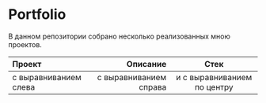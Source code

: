 # Portfolio
В данном репозитории собрано несколько реализованных мною проектов.

| Проект                | Описание               | Стек                        |
| :-------------------- | ---------------------: |:---------------------------:|
| с выравниванием слева | с выравниванием справа | и с выравниванием по центру |
